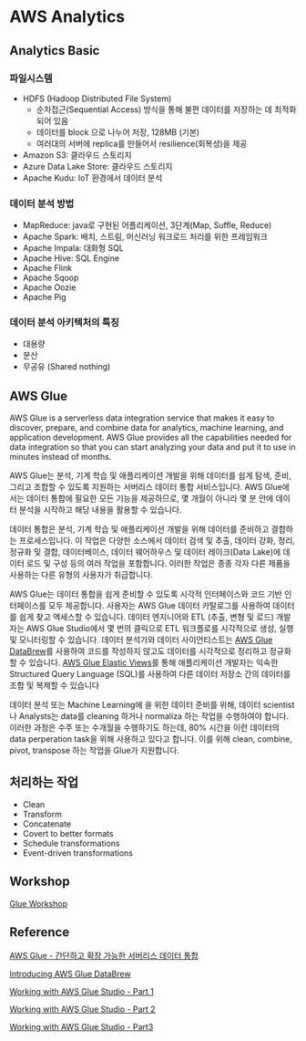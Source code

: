 # AWS Analytics

## Analytics Basic

### 파일시스템

- HDFS (Hadoop Distributed File System)
  - 순차접근(Sequential Access) 방식을 통해 불편 데이터를 저장하는 데 최적화 되어 있음
  - 데이터를 block 으로 나누어 저장, 128MB (기본)
  - 여러대의 서버에 replica를 만들어서 resilience(회복성)을 제공
- Amazon S3: 클라우드 스토리지
- Azure Data Lake Store: 클라우드 스토리지
- Apache Kudu: IoT 환경에서 데이터 분석

### 데이터 분석 방법

- MapReduce: java로 구현된 어플리케이션, 3단계(Map, Suffle, Reduce)
- Apache Spark: 배치, 스트림, 머신러닝 워크로드 처리를 위한 프레임워크
- Apache Impala: 대화형 SQL
- Apache Hive: SQL Engine
- Apache Flink
- Apache Sqoop
- Apache Oozie
- Apache Pig

### 데이터 분석 아키텍처의 특징

- 대용량
- 분산
- 무공유 (Shared nothing)

## AWS Glue

AWS Glue  is a serverless data integration service that makes it easy to discover, prepare, and combine data for analytics, machine learning, and application development. AWS Glue provides all the capabilities needed for data integration so that you can start analyzing your data and put it to use in minutes instead of months.


AWS Glue는 분석, 기계 학습 및 애플리케이션 개발을 위해 데이터를 쉽게 탐색, 준비, 그리고 조합할 수 있도록 지원하는 서버리스 데이터 통합 서비스입니다. AWS Glue에서는 데이터 통합에 필요한 모든 기능을 제공하므로, 몇 개월이 아니라 몇 분 안에 데이터 분석을 시작하고 해당 내용을 활용할 수 있습니다.

데이터 통합은 분석, 기계 학습 및 애플리케이션 개발을 위해 데이터를 준비하고 결합하는 프로세스입니다. 이 작업은 다양한 소스에서 데이터 검색 및 추출, 데이터 강화, 정리, 정규화 및 결합, 데이터베이스, 데이터 웨어하우스 및 데이터 레이크(Data Lake)에 데이터 로드 및 구성 등의 여러 작업을 포함합니다. 이러한 작업은 종종 각자 다른 제품을 사용하는 다른 유형의 사용자가 취급합니다.

AWS Glue는 데이터 통합을 쉽게 준비할 수 있도록 시각적 인터페이스와 코드 기반 인터페이스를 모두 제공합니다. 사용자는 AWS Glue 데이터 카탈로그를 사용하여 데이터를 쉽게 찾고 액세스할 수 있습니다. 데이터 엔지니어와 ETL (추출, 변형 및 로드) 개발자는 AWS Glue Studio에서 몇 번의 클릭으로 ETL 워크플로를 시각적으로 생성, 실행 및 모니터링할 수 있습니다. 데이터 분석가와 데이터 사이언티스트는 [AWS Glue DataBrew](https://aws.amazon.com/ko/glue/features/databrew/)를 사용하여 코드를 작성하지 않고도 데이터를 시각적으로 정리하고 정규화할 수 있습니다. [AWS Glue Elastic Views](https://aws.amazon.com/ko/glue/features/elastic-views/)를 통해 애플리케이션 개발자는 익숙한 Structured Query Language (SQL)를 사용하여 다른 데이터 저장소 간의 데이터를 조합 및 복제할 수 있습니다


데이터 분석 또는 Machine Learning에 을 위한 데이터 준비를 위해, 데이터 scientist나 Analysts는 data를 cleaning 하거나 normaliza 하는 작업을 수행하여야 합니다. 이러한 과정은 수주 또는 수개월을 수행하기도 하는데, 80% 시간을 이런 데이터의 data perperation task을 위해 사용하고 있다고 합니다. 이를 위해 clean, combine, pivot, transpose 하는 작업을 Glue가 지원합니다. 


## 처리하는 작업 

- Clean
- Transform
- Concatenate
- Covert to better formats
- Schedule transformations
- Event-driven transformations

## Workshop

[Glue Workshop](https://catalog.us-east-1.prod.workshops.aws/workshops/aaaabcab-5e1e-4bff-b604-781a804763e1/en-US)


## Reference 

[AWS Glue - 간단하고 확장 가능한 서버리스 데이터 통합](https://aws.amazon.com/ko/glue/?whats-new-cards.sort-by=item.additionalFields.postDateTime&whats-new-cards.sort-order=desc)


[Introducing AWS Glue DataBrew](https://youtu.be/oAxvd547kMU)


[Working with AWS Glue Studio - Part 1](https://www.youtube.com/watch?v=KkN8lQ-jr58)

[Working with AWS Glue Studio - Part 2](https://www.youtube.com/watch?v=pnWdkKl2hZw)
 
[Working with AWS Glue Studio - Part3](https://www.youtube.com/watch?v=o7ZoigUcu1M)

